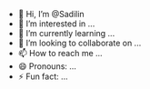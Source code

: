 - 👋 Hi, I’m @Sadilin
- 👀 I’m interested in ...
- 🌱 I’m currently learning ...
- 💞️ I’m looking to collaborate on ...
- 📫 How to reach me ...
- 😄 Pronouns: ...
- ⚡ Fun fact: ...

<!---
Sadilin/Sadilin is a ✨ special ✨ repository because its `README.md` (this file) appears on your GitHub profile.
You can click the Preview link to take a look at your changes.
--->
